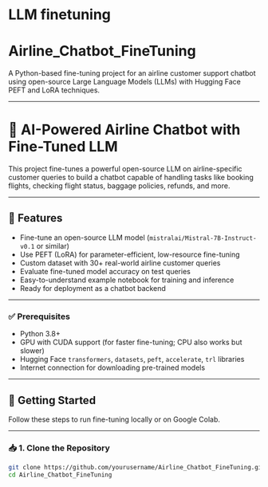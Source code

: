 # LLM finetuning

# Airline_Chatbot_FineTuning

A Python-based fine-tuning project for an airline customer support chatbot using open-source Large Language Models (LLMs) with Hugging Face PEFT and LoRA techniques.

---

# 🛫 AI-Powered Airline Chatbot with Fine-Tuned LLM

This project fine-tunes a powerful open-source LLM on airline-specific customer queries to build a chatbot capable of handling tasks like booking flights, checking flight status, baggage policies, refunds, and more.

---

## 📌 Features

- Fine-tune an open-source LLM model (`mistralai/Mistral-7B-Instruct-v0.1` or similar)
- Use PEFT (LoRA) for parameter-efficient, low-resource fine-tuning
- Custom dataset with 30+ real-world airline customer queries
- Evaluate fine-tuned model accuracy on test queries
- Easy-to-understand example notebook for training and inference
- Ready for deployment as a chatbot backend

---

### ✅ Prerequisites

- Python 3.8+
- GPU with CUDA support (for faster fine-tuning; CPU also works but slower)
- Hugging Face `transformers`, `datasets`, `peft`, `accelerate`, `trl` libraries
- Internet connection for downloading pre-trained models

---

## 🚀 Getting Started

Follow these steps to run fine-tuning locally or on Google Colab.

---

### 📥 1. Clone the Repository

```bash
git clone https://github.com/yourusername/Airline_Chatbot_FineTuning.git
cd Airline_Chatbot_FineTuning

